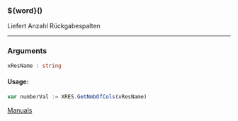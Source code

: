 ﻿### ${word}()
Liefert Anzahl Rückgabespalten

----

### Arguments
```ts
xResName : string
```
#### Usage:
```ts
var numberVal := XRES.GetNmbOfCols(xResName)
```

[Manuals](https://manuals.opacc.ch/docs/doku2401/F-Script/ScriptBlockFunc.XRES.GetNmbOfCols.html)
